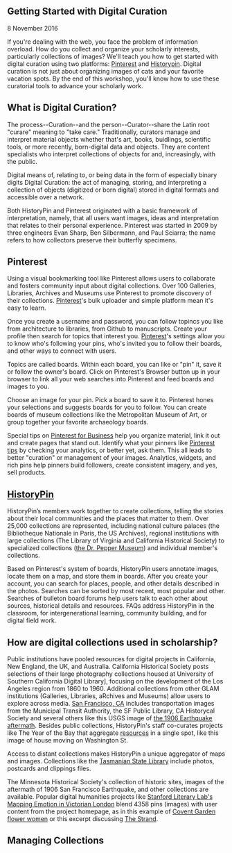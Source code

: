 ## Getting Started with Digital Curation ##

8 November 2016

If you're dealing with the web, you face the problem of information overload. How do you collect and organize your scholarly interests, particularly collections of images? We'll teach you how to get started with digital curation using two platforms: [Pinterest](www.pinterest.com) and [Historypin](https://www.historypin.org/). Digital curation is not just about organizing images of cats and your favorite vacation spots. By the end of this workshop, you'll know how to use these curatorial tools to advance your scholarly work.  

## What is Digital Curation?

The process--Curation--and the person--Curator--share the Latin root "curare" meaning to "take care."  Traditionally, curators manage and interpret material objects whether that's art, books, buidlings, scientific tools, or more recently, born-digital data and objects.  They are content specialists who interpret collections of objects for and, increasingly, with the public.

Digital means of, relating to, or being data in the form of especially binary digits
Digital Curation: the act of managing, storing, and interpreting a collection of objects (digitized or born digital) stored in digital formats and accessible over a network.

Both HistoryPin and Pinterest originated with a basic framework of interpretation, namely, that all users want images, ideas and interpretation that relates to their personal experience. Pinterest was started in 2009 by three engineers Evan Sharp, Ben Silbermann, and Paul Sciarra; the name refers to how collectors preserve their butterfly specimens.

## Pinterest

Using a visual bookmarking tool like Pinterest allows users to collaborate and fosters community input about digital collections. Over 100 Galleries, Libraries, Archives and Museums use Pinterest to promote discovery of their collections. [Pinterest](https://about.pinterest.com/en)'s bulk uploader and simple platform mean it's easy to learn.

Once you create a username and password, you can follow topincs you like from architecture to libraries, from Github to manuscripts. Create your profile then search for topics that interest you. [Pinterest](https://www.pinterest.com/)'s settings allow you to know who's following your pins, who's invited you to follow their boards, and other ways to connect with users.

Topics are called boards. Within each board, you can like or "pin" it, save it or follow the owner's board.  Click on Pinterest's Browser button up in your browser to link all your web searches into Pinterest and feed boards and images to you. 

Choose an image for your pin.  Pick a board to save it to. Pinterest hones your selections and suggests boards for you to follow. You can create boards of museum collections like the Metropolitan Museum of Art, or group together your favorite archaeology boards.  

Special tips on [Pinterest for Business](https://business.pinterest.com/en/getting-started/) help you organize material, link it out and create pages that stand out.  Identify what your pinners like [Pinterest tips](https://business.pinterest.com/en/pin-pro) by checking your analytics, or better yet, ask them. This all leads to better "curation" or management of your images. Analytics, widgets, and rich pins help pinners build followers, create consistent imagery, and yes, sell products.

## [HistoryPin](http://www.historypin.org/en/) 

HistoryPin’s members work together to create collections, telling the stories about their local communities and the places that matter to them. Over 25,000 collections are represented, including national culture palaces (the Bibliotheque Nationale in Paris, the US Archives), regional institutions with large collections (The Library of Virginia and California Historical Society) to specialized collections ([the Dr. Pepper Museum]( )) and individual member's collections. 

Based on Pinterest's system of boards, HistoryPin users annotate images, locate them on a map, and store them in boards. After you create your account, you can search for places, people, and other details described in the photos. Searches can be sorted by most recent, most popular and other. Searches of bulleton board forums help users talk to each other about sources, historical details and resources. FAQs address HistoryPin in the classroom, for intergenerational learning, community building, and for digital field work.

## How are digital collections used in scholarship? ##

Public institutions have pooled resources for digital projects in California, New England, the UK, and Australia. California Historical Society posts selections of their large photography collections housed at University of Southern California Digital Library], focusing on the development of the Los Angeles region from 1860 to 1960. Additional collections from other GLAM institutions (Galleries, Libraries, aRchives and Museums) allow users to explore across media.  [San Francisco, CA](https://www.historypin.org/en/explore/geo/37.77493,-122.419416,12/bounds/37.701624,-122.493402,37.848164,-122.34543/search/keyword:Washington%20St/sort/popular/paging/1/pin/16286) includes transportation images from the Municipal Transit Authority, the SF Public Library, CA Historycal Society and several others like this USGS image of [the 1906 Earthquake aftermath](https://www.historypin.org/en/explore/geo/37.77493,-122.419416,12/bounds/37.701624,-122.493402,37.848164,-122.34543/search/keyword:Washington%20St/sort/popular/paging/1/pin/16286). Besides public collections, HistoryPin's staff co-curates projects like The Year of the Bay that aggregate [resources](https://www.historypin.org/en/explore/geo/37.77493,-122.419416,12/bounds/37.701624,-122.493402,37.848164,-122.34543/search/keyword:Washington%20St/sort/popular/paging/1) in a single spot, like this image of house moving on Washington St.

Access to distant collections makes HistoryPin a unique aggregator of maps and images.  Collections like the [Tasmanian State Library]( https://www.historypin.org/en/tastafe-libraries-s-collection/geo/-42.144553,146.822323,5/bounds/-50.329231,137.352108,-32.747417,156.292538/pin/319319) include photos, postcards and clippings files.

The Minnesota Historical Society's collection of historic sites, images of the aftermath of 1906 San Francisco Earthquake, and other collections are available. Popular digital humanities projects like [Stanford Literary Lab's Mapping Emotion in Victorian London](https://www.historypin.org/en/collections/sort/popular/paging/1) blend 4358 pins (images) with user content from the project homepage, as in this example of [Covent Garden flower women](https://www.historypin.org/en/victorian-london/pin/57647/) or this excerpt discussing [The Strand](https://www.historypin.org/en/victorian-london/geo/51.512907,-0.103854,14/bounds/51.498482,-0.122351,51.527327,-0.085357/sort/-date_taken/paging/1/pin/285311/state/hybrid).

## Managing Collections ##



